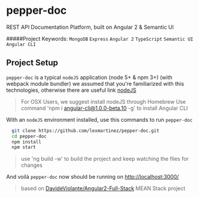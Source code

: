 # pepper-doc
REST API Documentation Platform, built on Angular 2 & Semantic UI

#####Project Keywords: `MongoDB` `Express` `Angular 2` `TypeScript` `Semantic UI` `Angular CLI`

## Project Setup

`pepper-doc` is a typical `nodeJS` application (node 5+ & npm 3+) (with webpack module bundler) we assumed that you're familiarized with this technologies, otherwise there are useful link [nodeJS](https://nodejs.org/en/)

> For OSX Users, we suggest install nodeJS through Homebrew
> Use command 'npm i angular-cli@1.0.0-beta.10 -g' to install Angular CLI

With an `nodeJS` environment installed, use this commands to run `pepper-doc`

  ```bash
    git clone https://github.com/lexmartinez/pepper-doc.git
    cd pepper-doc
    npm install
    npm start
  ```
> use 'ng build -w' to build the project and keep watching the files for changes

And voil&#224; `pepper-doc` now should be running on [http://localhost:3000/](http://localhost:3000/)

> based on [DavideViolante/Angular2-Full-Stack](https://github.com/DavideViolante/Angular2-Full-Stack) MEAN Stack project
